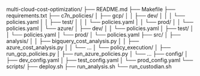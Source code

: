 multi-cloud-cost-optimization/
├── README.md
├── Makefile
├── requirements.txt
├── c7n_policies/
│   ├── gcp/
│   │   ├── dev/
│   │   │   └── policies.yaml
│   │   ├── test/
│   │   │   └── policies.yaml
│   │   └── prod/
│   │       └── policies.yaml
│   └── azure/
│       ├── dev/
│       │   └── policies.yaml
│       ├── test/
│       │   └── policies.yaml
│       └── prod/
│           └── policies.yaml
├── src/
│   ├── analysis/
│   │   ├── bigquery_cost_analysis.py
│   │   ├── azure_cost_analysis.py
│   │   └── ...
│   └── policy_execution/
│       ├── run_gcp_policies.py
│       ├── run_azure_policies.py
│       └── ...
├── config/
│   ├── dev_config.yaml
│   ├── test_config.yaml
│   └── prod_config.yaml
└── scripts/
    ├── deploy.sh
    ├── run_analysis.sh
    └── run_custodian.sh
